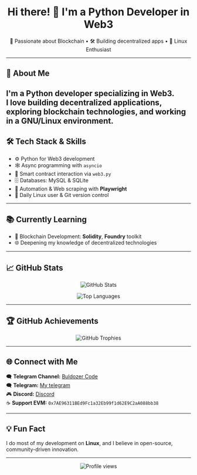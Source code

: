 <!-- GitHub Profile README -->

<h1 align="center">Hi there! 👋 I'm a Python Developer in Web3</h1>

<p align="center">
  🚀 Passionate about Blockchain • 🛠️ Building decentralized apps • 🐧 Linux Enthusiast
</p>

---

## 🧩 About Me

I'm a Python developer specializing in **Web3**.  
I love building decentralized applications, exploring blockchain technologies, and working in a **GNU/Linux** environment.  
---

## 🛠️ Tech Stack & Skills

- ⚙️ Python for Web3 development  
- 🕸️ Async programming with `asyncio`  
- 🔗 Smart contract interaction via `web3.py`  
- 🗄️ Databases: MySQL & SQLite  
- 🤖 Automation & Web scraping with **Playwright**  
- 🐧 Daily Linux user & Git version control

---

## 📚 Currently Learning

- 📜 Blockchain Development: **Solidity**, **Foundry** toolkit  
- 🌐 Deepening my knowledge of decentralized technologies  

---

## 📈 GitHub Stats

<p align="center">
  <img src="https://github-readme-stats.vercel.app/api?username=Buldozerch&show_icons=true&theme=radical" alt="GitHub Stats" />
</p>

<p align="center">
  <img src="https://github-readme-stats.vercel.app/api/top-langs/?username=Buldozerch&layout=compact&theme=radical" alt="Top Languages" />
</p>

---

## 🏆 GitHub Achievements

<p align="center">
  <img src="https://github-profile-trophy.vercel.app/?username=Buldozerch&theme=onedark&margin-w=10&row=1" alt="GitHub Trophies" />
</p>

---

## 🌐 Connect with Me

<p align="left">
  🗨️ <strong>Telegram Channel:</strong> <a href="[https://t.me/saimondanya](https://t.me/buldozercode)" target="_blank">Buldozer Code</a><br>
  🗨️ <strong>Telegram:</strong> <a href="https://t.me/saimondanya" target="_blank">My telegram</a><br>
  🎮 <strong>Discord:</strong> <a href="https://discord.com/degcrypto" target="_blank">Discord</a><br>
  ☕ <strong>Support EVM:</strong> <code>0x7AE96311BEd9Fc1a32Eb99f1d62E9C2aA088bb38</code>
</p>

---

## 💡 Fun Fact

I do most of my development on **Linux**, and I believe in open-source, community-driven innovation.

---

<p align="center">
  <img src="https://komarev.com/ghpvc/?username=Buldozerch&style=flat-square&color=blue" alt="Profile views" />
</p>
